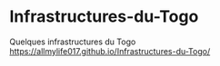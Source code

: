 # Infrastructures-du-Togo
Quelques infrastructures du Togo
https://allmylife017.github.io/Infrastructures-du-Togo/
